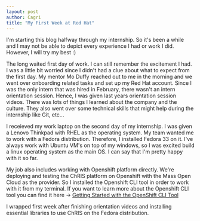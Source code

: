 ```yaml
---
layout: post
author: Cagri
title: "My First Week at Red Hat"
---
```


I'm starting this blog halfway through my internship. So it's been a while and I may not be able to depict every experience I had or work I did. However, I will try my best :)

The long waited first day of work. I can still remember the excitement I had. I was a little bit worried since I didn't had a clue about what to expect from the first day. My mentor Mo Duffy reached out to me in the morning and we went over onboarding related tasks and set up my Red Hat account. Since I was the only intern that was hired in February, there wasn't an intern orientation session. Hence, I was given last years orientation session videos. There was lots of things I learned about the company and the culture. They also went over some technical skills that might help during the internship like Git, etc... 

I receieved my work laptop on the second day of my internship. I was given a Lenovo Thinkpad with RHEL as the operating system. My team wanted me to work with a Fedora distribution. Therefore, I installed Fedora 33 on it. I've always work with Ubuntu VM's on top of my windows, so I was excited build a linux operating system as the main OS. I can say that I'm pretty happy with it so far.

My job also includes working with Openshift platform directly. We're deploying and testing the ChRIS platform on Openshift with the Mass Open Cloud as the provider. So I installed the Openshift CLI tool in order to work with it from my terminal. If you want to learn more about the Openshift CLI tool you can find it here -> [Getting Started with the OpenShift CLI Tool](https://docs.openshift.com/container-platform/4.6/cli_reference/openshift_cli/getting-started-cli.html)

I wrapped first week after finishing orientation videos and installing essential libraries to use ChRIS on the Fedora distribution. 
